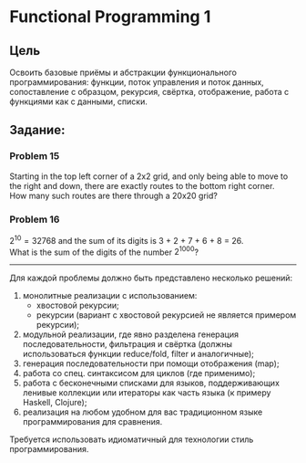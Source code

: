 # Functional Programming 1
## Цель
Освоить базовые приёмы и абстракции функционального программирования:
функции, поток управления и поток данных, сопоставление с образцом,
рекурсия, свёртка, отображение, работа с функциями как с данными, списки.

## Задание:
### Problem 15
Starting in the top left corner of a 2x2 grid, and only being able to move to the right and down, there are exactly routes to the bottom right corner. </br>
How many such routes are there through a 20x20 grid?
### Problem 16
$2^{10} = 32768$ and the sum of its digits is 3 + 2 + 7 + 6 + 8 = 26. </br>
What is the sum of the digits of the number $2^{1000}$?

---

Для каждой проблемы должно быть представлено несколько решений:

1. монолитные реализации с использованием:
   - хвостовой рекурсии;
   - рекурсии (вариант с хвостовой рекурсией не является примером рекурсии);
2. модульной реализации, где явно разделена генерация последовательности,
   фильтрация и свёртка (должны использоваться функции reduce/fold, filter и аналогичные);
3. генерация последовательности при помощи отображения (map);
4. работа со спец. синтаксисом для циклов (где применимо);
5. работа с бесконечными списками для языков, поддерживающих ленивые коллекции или
   итераторы как часть языка (к примеру Haskell, Clojure);
6. реализация на любом удобном для вас традиционном языке программирования для сравнения.

Требуется использовать идиоматичный для технологии стиль программирования.

